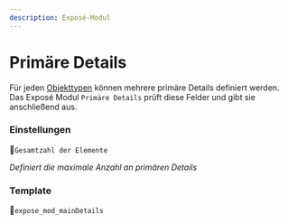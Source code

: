 ```yaml
---
description: Exposé-Modul
---
```


# Primäre Details

Für jeden [Objekttypen](../objekttypen.md) können mehrere primäre Details definiert werden. Das Exposé Modul `Primäre Details` prüft diese Felder und gibt sie anschließend aus.

### Einstellungen

🔹`Gesamtzahl der Elemente`

_Definiert die maximale Anzahl an primären Details_

### Template

🔸`expose_mod_mainDetails`

